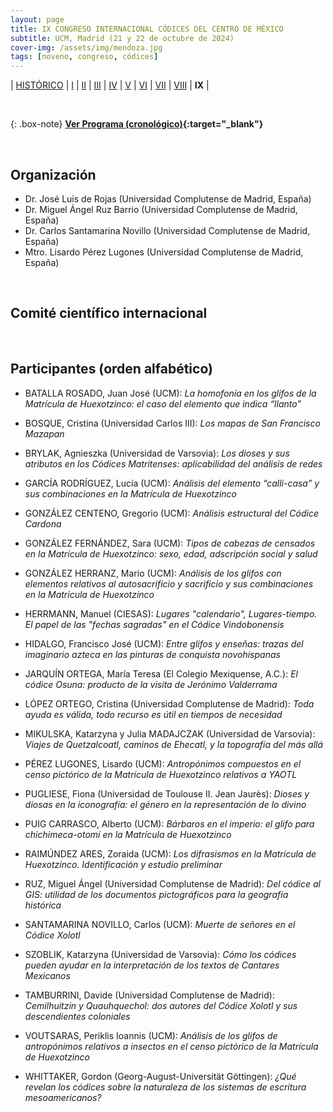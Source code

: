 ```yaml
---
layout: page
title: IX CONGRESO INTERNACIONAL CÓDICES DEL CENTRO DE MÉXICO
subtitle: UCM, Madrid (21 y 22 de octubre de 2024)
cover-img: /assets/img/mendoza.jpg
tags: [noveno, congreso, códices]
---
```


| [HISTÓRICO](/congresos/codices/historico) | [I](/congresos/codices/i) | [II](/congresos/codices/ii) | [III](/congresos/codices/iii) | [IV](/congresos/codices/iv) | [V](/congresos/codices/v) | [VI](/congresos/codices/vi) | [VII](/congresos/codices/vii) | [VIII](/congresos/codices/viii) | **IX** |

<br/>

{: .box-note}
**[Ver Programa (cronológico)](/congresos/codices/ix/docs/IX-Congreso-2024.pdf){:target="_blank"}**

<br/>

## Organización

 - Dr. José Luis de Rojas (Universidad Complutense de Madrid, España)
 - Dr. Miguel Ángel Ruz Barrio (Universidad Complutense de Madrid, España)
 - Dr. Carlos Santamarina Novillo (Universidad Complutense de Madrid, España)
 - Mtro. Lisardo Pérez Lugones (Universidad Complutense de Madrid, España)

<br/>

## Comité científico internacional

<br/>

## Participantes (orden alfabético)

- BATALLA ROSADO, Juan José (UCM): *La homofonía en los glifos de la Matrícula de Huexotzinco: el caso del elemento que indica “llanto”*

- BOSQUE, Cristina (Universidad Carlos III): *Los mapas de San Francisco Mazapan*

- BRYLAK, Agnieszka (Universidad de Varsovia): *Los dioses y sus atributos en los Códices Matritenses: aplicabilidad del análisis de redes*

- GARCÍA RODRÍGUEZ, Lucía (UCM): *Análisis del elemento “calli-casa” y sus combinaciones en la Matrícula de Huexotzinco*

- GONZÁLEZ CENTENO, Gregorio (UCM): *Análisis estructural del Códice Cardona*

- GONZÁLEZ FERNÁNDEZ, Sara (UCM): *Tipos de cabezas de censados en la Matrícula de Huexotzinco: sexo, edad, adscripción social y salud*

- GONZÁLEZ HERRANZ, Mario (UCM): *Análisis de los glifos con elementos relativos al autosacrificio y sacrificio y sus combinaciones en la Matrícula de Huexotzinco*

- HERRMANN, Manuel (CIESAS): *Lugares "calendario", Lugares-tiempo. El papel de las "fechas sagradas" en el Códice Vindobonensis*

- HIDALGO, Francisco José (UCM): *Entre glifos y enseñas: trazas del imaginario azteca en las pinturas de conquista novohispanas*

- JARQUÍN ORTEGA, María Teresa (El Colegio Mexiquense, A.C.): *El códice Osuna: producto de la visita de Jerónimo Valderrama*

- LÓPEZ ORTEGO, Cristina (Universidad Complutense de Madrid): *Toda ayuda es válida, todo recurso es útil en tiempos de necesidad*

- MIKULSKA, Katarzyna y Julia MADAJCZAK (Universidad de Varsovia): *Viajes de Quetzalcoatl, caminos de Ehecatl, y la topografía del más allá*

- PÉREZ LUGONES, Lisardo (UCM): *Antropónimos compuestos en el censo pictórico de la Matrícula de Huexotzinco relativos a YAOTL*

- PUGLIESE, Fiona (Universidad de Toulouse II. Jean Jaurès): *Dioses y diosas en la iconografía: el género en la representación de lo divino*

- PUIG CARRASCO, Alberto (UCM): *Bárbaros en el imperio: el glifo para chichimeca-otomí en la Matrícula de Huexotzinco*

- RAIMÚNDEZ ARES, Zoraida (UCM): *Los difrasismos en la Matrícula de Huexotzinco. Identificación y estudio preliminar*

- RUZ, Miguel Ángel (Universidad Complutense de Madrid): *Del códice al GIS: utilidad de los documentos pictográficos para la geografía histórica*

- SANTAMARINA NOVILLO, Carlos (UCM): *Muerte de señores en el Códice Xolotl*

- SZOBLIK, Katarzyna (Universidad de Varsovia): *Cómo los códices pueden ayudar en la interpretación de los textos de Cantares Mexicanos*

- TAMBURRINI, Davide (Universidad Complutense de Madrid): *Cemilhuitzin y Quauhquechol: dos autores del Códice Xolotl y sus descendientes coloniales*

- VOUTSARAS, Periklis Ioannis (UCM): *Análisis de los glifos de antropónimos relativos a insectos en el censo pictórico de la Matrícula de Huexotzinco*

- WHITTAKER, Gordon (Georg-August-Universität Göttingen): *¿Qué revelan los códices sobre la naturaleza de los sistemas de escritura mesoamericanos?*
